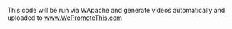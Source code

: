 This code will be run via WApache and generate videos automatically and uploaded to www.WePromoteThis.com